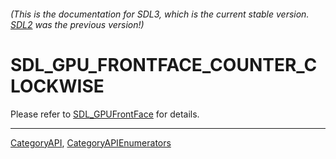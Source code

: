 ###### (This is the documentation for SDL3, which is the current stable version. [SDL2](https://wiki.libsdl.org/SDL2/) was the previous version!)
# SDL_GPU_FRONTFACE_COUNTER_CLOCKWISE

Please refer to [SDL_GPUFrontFace](SDL_GPUFrontFace) for details.

----
[CategoryAPI](CategoryAPI), [CategoryAPIEnumerators](CategoryAPIEnumerators)

